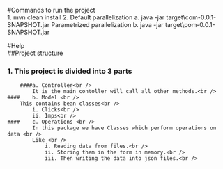 #Commands to run the project<br />
	1. mvn clean install
	2. Default parallelization
		a. java -jar target\com-0.0.1-SNAPSHOT.jar
	   Parametrized parallelization
		b. java -jar target\com-0.0.1-SNAPSHOT.jar <count>
	   
#Help <br />
##Project structure<br />
###	1. This project is divided into 3 parts<br />
		####a. Controller<br />
			It is the main contoller will call all other methods.<br />
	####	b. Model <br />
		This contains bean classes<br />
			i. Clicks<br />
			ii. Imps<br />
	####	c. Operations <br />
			In this package we have Classes which perform operations on data <br />
			Like <br />
				i. Reading data from files.<br />
				ii. Storing them in the form in memory.<br />
				iii. Then writing the data into json files.<br />
